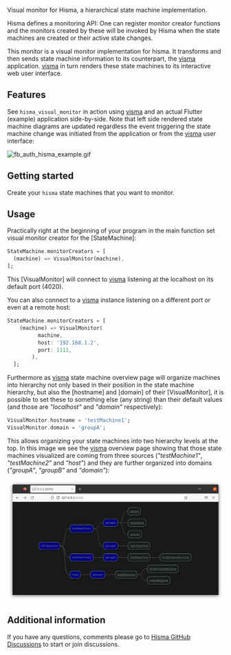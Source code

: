 <!--
This README describes the package. If you publish this package to pub.dev,
this README's contents appear on the landing page for your package.

For information about how to write a good package README, see the guide for
[writing package pages](https://dart.dev/guides/libraries/writing-package-pages).

For general information about developing packages, see the Dart guide for
[creating packages](https://dart.dev/guides/libraries/create-library-packages)
and the Flutter guide for
[developing packages and plugins](https://flutter.dev/developing-packages).
-->

Visual monitor for Hisma, a hierarchical state machine implementation.

Hisma defines a monitoring API: One can register monitor creator functions and the monitors created by these will be invoked by Hisma when the state machines are created or their active state changes.

This monitor is a visual monitor implementation for hisma. It transforms and then sends state machine information to its counterpart, the [visma](../visma/) application. [visma](../visma/) in turn renders these state machines to its interactive web user interface.

## Features

See `hisma_visual_monitor` in action using [visma](../visma/) and an actual Flutter (example) application side-by-side. Note that left side rendered state machine diagrams are updated regardless the event triggering the state machine change was initiated from the application or from the [visma](../visma/) user interface:

![fb_auth_hisma_example.gif](../../examples/fb_auth_hisma_example/doc/resources/fb_auth_hisma_example.gif)

## Getting started

Create your `hisma` state machines that you want to monitor.

## Usage

Practically right at the beginning of your program in the main function set visual monitor creator for the [StateMachine]:

```dart
StateMachine.monitorCreators = [
  (machine) => VisualMonitor(machine),
];
```

This [VisualMonitor] will connect to [visma](../visma/) listening at the localhost on its default port (4020).

You can also connect to a [visma](../visma/) instance listening on a different port or even at a remote host:

```dart
StateMachine.monitorCreators = [
    (machine) => VisualMonitor(
          machine,
          host: '192.168.1.2',
          port: 1111,
        ),
  ];
```

Furthermore as [visma](../visma/) state machine overview page will organize machines into hierarchy not only based in their position in the state machine hierarchy, but also the [hostname] and [domain] of their [VisualMonitor], it is possible to set these to something else (any string) than their default values (and those are _"localhost"_ and _"domain"_ respectively):

```dart
VisualMonitor.hostname = 'testMachine1';
VisualMonitor.domain = 'groupA';
```

This allows organizing your state machines into two hierarchy levels at the top. In this image we see the [visma](../visma/) overview page showing that those state machines visualized are coming from three sources (_"testMachine1"_, _"testMachine2"_ and _"host"_) and they are further organized into domains (_"groupA"_, _"groupB"_ and _"domain"_):

![hisma_visual_monitor_domain.png](doc/resources/hisma_visual_monitor_domain.png)

## Additional information

If you have any questions, comments please go to [Hisma GitHub Discussions](https://github.com/tamas-p/hisma/discussions) to start or join discussions.
